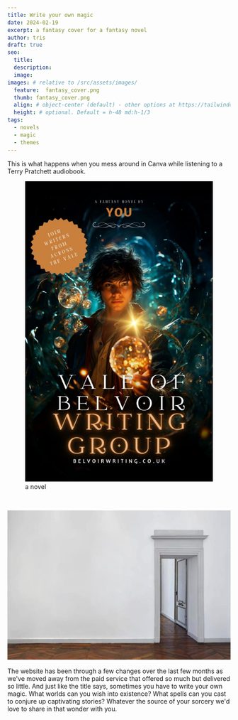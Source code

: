 ```yaml
---
title: Write your own magic
date: 2024-02-19
excerpt: a fantasy cover for a fantasy novel
author: tris
draft: true
seo:
  title:
  description:
  image: 
images: # relative to /src/assets/images/
  feature:  fantasy_cover.png
  thumb: fantasy_cover.png
  align: # object-center (default) - other options at https://tailwindcss.com/docs/object-position
  height: # optional. Default = h-48 md:h-1/3
tags:
  - novels
  - magic
  - themes
---
```


This is what happens when you mess around in Canva while listening to a Terry Pratchett audiobook. 

<p>
  
<figure>
    <img src="/src/assets/images/2024/fantasy_cover.jpg" alt="This is an alt">
    <figcaption>a novel</figcaption>
</figure>

</p>

<br>

![fantasy](src/assets/images/home/1.jpg "a fantasy novel cover")

The website has been through a few changes over the last few months as we've moved away from the paid service that offered so much but delivered so little. And just like the title says, sometimes you have to write your own magic. What worlds can you wish into existence? What spells can you cast to conjure up captivating stories? Whatever the source of your sorcery we'd love to share in that wonder with you. 